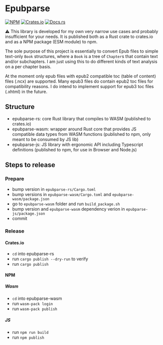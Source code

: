 # Epubparse

[![NPM](https://img.shields.io/npm/v/epubparse-js)](https://www.npmjs.com/package/epubparse-js)
[![Crates.io](https://img.shields.io/crates/v/epubparse)](https://crates.io/crates/epubparse)
[![Docs.rs](https://img.shields.io/docsrs/epubparse)](https://docs.rs/epubparse/latest/epubparse/)

⚠️ This library is developed for my own very narrow use cases and probably insufficient for your needs.
It is published both as a Rust crate to crates.io and as a NPM package (ESM module) to npm.

The sole purpose of this project is essentially to convert Epub files to simple text-only 
`Book` structures, where a `Book` is a tree of `Chapter`s that contain text and/or subchapters. 
I am just using this to do different kinds of text analysis on a per chapter basis.

At the moment only epub files with epub2 compatible toc (table of content) files (.ncx) are supported.
Many epub3 files do contain epub2 toc files for compatibility reasons.
I do intend to implement support for epub3 toc files (.xhtml) in the future.

## Structure
- epubparse-rs: core Rust library that compiles to WASM
  (published to crates.io)
- epubparse-wasm: wrapper around Rust core that provides
  JS compatible data types from WASM functions
  (published to npm, only meant to be consumed by JS lib)
- epubparse-js: JS library with ergonomic API including
  Typescript definitions
  (published to npm, for use in Browser and Node.js)

## Steps to release

### Prepare
- bump version in `epubparse-rs/Cargo.toml`
- bump versions in `epubparse-wasm/Cargo.toml` and `epubparse-wasm/package.json`
- go to `epubparse-wasm` folder and run `build_package.sh`
- bump version and `epubparse-wasm` dependency verion in `epubparse-js/package.json`
- commit

### Release
#### Crates.io
- `cd` into epubparse-rs
- run `cargo publish --dry-run` to verify 
- run `cargo publish`

#### NPM
##### Wasm
- `cd` into epubparse-wasm
- run `wasm-pack login`
- run `wasm-pack publish`

##### JS
- run `npm run build`
- run `npm publish`
